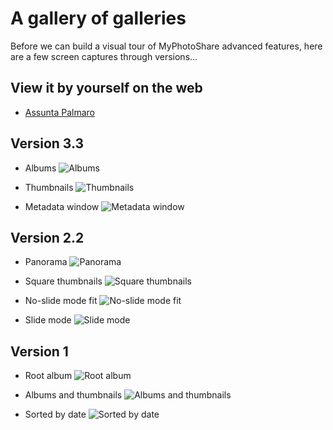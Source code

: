 # A gallery of galleries

Before we can build a visual tour of MyPhotoShare advanced features, here are a few screen captures through versions...


## View it by yourself on the web

* [Assunta Palmaro](http://palmaro.qumran2.net/)


## Version 3.3

* Albums
![Albums](img/myphotoshare-3.3-albums.png)

* Thumbnails
![Thumbnails](img/myphotoshare-3.3-thumbnails.png)

* Metadata window
![Metadata window](img/myphotoshare-3.3-metadata.png)


## Version 2.2

* Panorama
![Panorama](img/myphotoshare-2.2-panorama.png)

* Square thumbnails
![Square thumbnails](img/myphotoshare-2.2-classic-square.png)

* No-slide mode fit
![No-slide mode fit](img/myphotoshare-2.2-no-slide-mode-fit.png)

* Slide mode
![Slide mode](img/myphotoshare-2.2-slide-mode.png)


## Version 1

* Root album
![Root album](img/myphotoshare-1-root.jpg)

* Albums and thumbnails
![Albums and thumbnails](img/myphotoshare-1.jpg)

* Sorted by date
![Sorted by date](img/myphotoshare-1-bydate.jpg)
